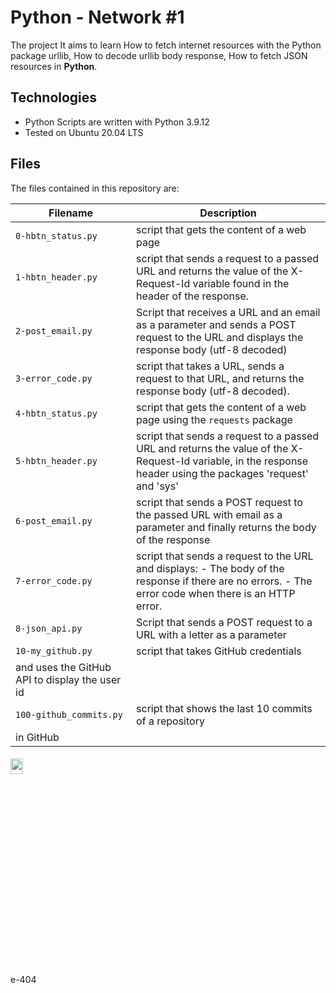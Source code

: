 # Python - Network #1
The project It aims to learn How to fetch internet resources with the Python package urllib, How to decode urllib body response, How to fetch JSON resources in **Python**.

## Technologies
+ Python Scripts are written with Python 3.9.12
+ Tested on Ubuntu 20.04 LTS

## Files
The files contained in this repository are:

| Filename | Description |
| -------- | ----------- |
| `0-hbtn_status.py` | script that gets the content of a web page |
| `1-hbtn_header.py` | script that sends a request to a passed URL and returns the value of the X-Request-Id variable found in the header of the response. |
| `2-post_email.py` | Script that receives a URL and an email as a parameter and sends a POST request to the URL and displays the response body (utf-8 decoded) |
| `3-error_code.py` | script that takes a URL, sends a request to that URL, and returns the response body (utf-8 decoded). |
| `4-hbtn_status.py` | script that gets the content of a web page using the `requests` package |
| `5-hbtn_header.py` | script that sends a request to a passed URL and returns the value of the X-Request-Id variable, in the response header using the packages 'request' and 'sys' |
| `6-post_email.py` | script that sends a POST request to the passed URL with email as a parameter and finally returns the body of the response |
| `7-error_code.py` | script that sends a request to the URL and displays: - The body of the response if there are no errors.  - The error code when there is an HTTP error. |
| `8-json_api.py` | Script that sends a POST request to a URL with a letter as a parameter |
| `10-my_github.py` | script that takes GitHub credentials
and uses the GitHub API to display the user id |
| `100-github_commits.py` | script that shows the last 10 commits of a repository
in GitHub |


<h6 align ="rigth">
<img src="https://tenor.com/view/aesthetic-gif-23457392.gif" height="8%" width="20%">
</h6>
 e-404

